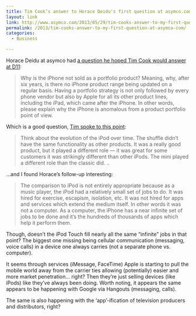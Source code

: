 ```yaml
---
title: Tim Cook’s answer to Horace Deidu's first question at asymco.com
layout: link
link: http://www.asymco.com/2013/05/29/tim-cooks-answer-to-my-first-question/
permalink: /2013/tim-cooks-answer-to-my-first-question-at-asymco-com/
categories:
  - Business

---
```

Horace Deidu at asymco had [a question he hoped Tim Cook would answer at D11][1]:

> Why is the iPhone not sold as a portfolio product? Meaning, why, after six years, is there no iPhone product range being updated on a regular basis. Having a portfolio strategy is not only followed by every phone vendor but also by Apple for all its other product lines, including the iPad, which came after the iPhone. In other words, please explain why the iPhone is anomalous from a product portfolio point of view. 

Which is a good question, [Tim spoke to this point][1]:

> Think about the evolution of the iPod over time. The shuffle didn’t have the same functionality as other products. It was a really good product, but it played a different role — it was great for some customers it was strikingly different than other iPods. The mini played a different role than the classic did. .. 

&#8230;and I found Horace&#8217;s follow-up interesting:

> The comparison to iPod is not entirely appropriate because as a music player, the iPod had a relatively small set of jobs to do. It was hired for exercise, escapism, isolation, etc. It was not hired for apps and services which extend the medium itself. In other words it was not a computer. As a computer, the iPhone has a near infinite set of jobs to be done and it’s the hundreds of thousands of apps which help it perform them. 

Though, doesn&#8217;t the iPod Touch fill nearly all the same &#8220;infinite&#8221; jobs in that point? The biggest one missing being cellular communication (messaging, voice calls) in a device one always carries (not a separate phone vs. computer).

It seems through services (iMessage, FaceTime) Apple is starting to pull the mobile world away from the carrier ties allowing (potentially) easier and more market penetration&#8230; right? Then they&#8217;re just selling devices (like iPods) like they&#8217;ve always been doing. Worth noting, it appears the same appears to be happening with Google via Hangouts (messaging, calls).

The same is also happening with the &#8216;app&#8217;-ification of television producers and distributors, right?

 [1]: http://www.asymco.com/2013/05/24/my-questions-for-tim-cook/